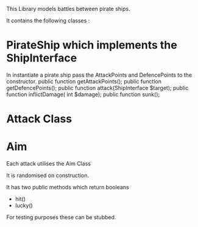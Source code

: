 This Library models battles between pirate ships. 

It contains the following classes : 

# PirateShip which implements the ShipInterface
    
 In instantiate a pirate ship pass the AttackPoints and DefencePoints to the constructor. 
    public function getAttackPoints();
        public function getDefencePoints();
        public function attack(ShipInterface $target);
        public function inflictDamage( int $damage);
        public function sunk();
 
        
# Attack Class
        
        
        
        
        
# Aim        
Each attack utilises the Aim Class

It is randomised on construction. 

It has two public methods which return booleans
- hit()
- lucky()

For testing purposes these can be stubbed. 